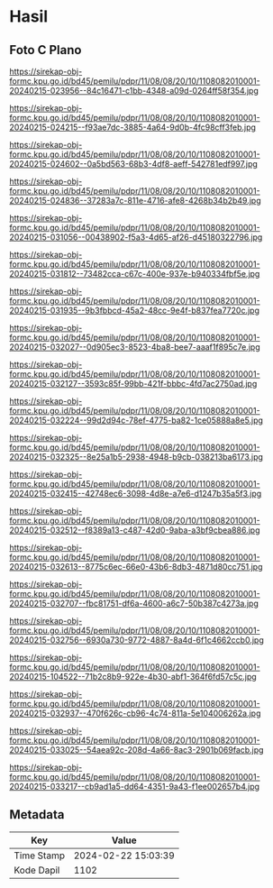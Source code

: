 # Hasil

## Foto C Plano

https://sirekap-obj-formc.kpu.go.id/bd45/pemilu/pdpr/11/08/08/20/10/1108082010001-20240215-023956--84c16471-c1bb-4348-a09d-0264ff58f354.jpg

https://sirekap-obj-formc.kpu.go.id/bd45/pemilu/pdpr/11/08/08/20/10/1108082010001-20240215-024215--f93ae7dc-3885-4a64-9d0b-4fc98cff3feb.jpg

https://sirekap-obj-formc.kpu.go.id/bd45/pemilu/pdpr/11/08/08/20/10/1108082010001-20240215-024602--0a5bd563-68b3-4df8-aeff-542781edf997.jpg

https://sirekap-obj-formc.kpu.go.id/bd45/pemilu/pdpr/11/08/08/20/10/1108082010001-20240215-024836--37283a7c-811e-4716-afe8-4268b34b2b49.jpg

https://sirekap-obj-formc.kpu.go.id/bd45/pemilu/pdpr/11/08/08/20/10/1108082010001-20240215-031056--00438902-f5a3-4d65-af26-d45180322796.jpg

https://sirekap-obj-formc.kpu.go.id/bd45/pemilu/pdpr/11/08/08/20/10/1108082010001-20240215-031812--73482cca-c67c-400e-937e-b940334fbf5e.jpg

https://sirekap-obj-formc.kpu.go.id/bd45/pemilu/pdpr/11/08/08/20/10/1108082010001-20240215-031935--9b3fbbcd-45a2-48cc-9e4f-b837fea7720c.jpg

https://sirekap-obj-formc.kpu.go.id/bd45/pemilu/pdpr/11/08/08/20/10/1108082010001-20240215-032027--0d905ec3-8523-4ba8-bee7-aaaf1f895c7e.jpg

https://sirekap-obj-formc.kpu.go.id/bd45/pemilu/pdpr/11/08/08/20/10/1108082010001-20240215-032127--3593c85f-99bb-421f-bbbc-4fd7ac2750ad.jpg

https://sirekap-obj-formc.kpu.go.id/bd45/pemilu/pdpr/11/08/08/20/10/1108082010001-20240215-032224--99d2d94c-78ef-4775-ba82-1ce05888a8e5.jpg

https://sirekap-obj-formc.kpu.go.id/bd45/pemilu/pdpr/11/08/08/20/10/1108082010001-20240215-032325--8e25a1b5-2938-4948-b9cb-038213ba6173.jpg

https://sirekap-obj-formc.kpu.go.id/bd45/pemilu/pdpr/11/08/08/20/10/1108082010001-20240215-032415--42748ec6-3098-4d8e-a7e6-d1247b35a5f3.jpg

https://sirekap-obj-formc.kpu.go.id/bd45/pemilu/pdpr/11/08/08/20/10/1108082010001-20240215-032512--f8389a13-c487-42d0-9aba-a3bf9cbea886.jpg

https://sirekap-obj-formc.kpu.go.id/bd45/pemilu/pdpr/11/08/08/20/10/1108082010001-20240215-032613--8775c6ec-66e0-43b6-8db3-4871d80cc751.jpg

https://sirekap-obj-formc.kpu.go.id/bd45/pemilu/pdpr/11/08/08/20/10/1108082010001-20240215-032707--fbc81751-df6a-4600-a6c7-50b387c4273a.jpg

https://sirekap-obj-formc.kpu.go.id/bd45/pemilu/pdpr/11/08/08/20/10/1108082010001-20240215-032756--6930a730-9772-4887-8a4d-6f1c4662ccb0.jpg

https://sirekap-obj-formc.kpu.go.id/bd45/pemilu/pdpr/11/08/08/20/10/1108082010001-20240215-104522--71b2c8b9-922e-4b30-abf1-364f6fd57c5c.jpg

https://sirekap-obj-formc.kpu.go.id/bd45/pemilu/pdpr/11/08/08/20/10/1108082010001-20240215-032937--470f626c-cb96-4c74-811a-5e104006262a.jpg

https://sirekap-obj-formc.kpu.go.id/bd45/pemilu/pdpr/11/08/08/20/10/1108082010001-20240215-033025--54aea92c-208d-4a66-8ac3-2901b069facb.jpg

https://sirekap-obj-formc.kpu.go.id/bd45/pemilu/pdpr/11/08/08/20/10/1108082010001-20240215-033217--cb9ad1a5-dd64-4351-9a43-f1ee002657b4.jpg


## Metadata

| Key        | Value               |
| ---------- | ------------------- |
| Time Stamp | 2024-02-22 15:03:39 |
| Kode Dapil | 1102                |



